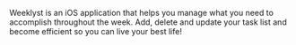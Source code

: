 Weeklyst is an iOS application that helps you manage what you need to accomplish throughout the week. Add, delete and update your task list and become efficient so you can live your best life!
